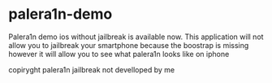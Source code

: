 # palera1n-demo
Palera1n demo ios without jailbreak is available now. This application will not allow you to jailbreak your smartphone because the boostrap is missing however it will allow you to see what palera1n looks like on iphone


copiryght palera1n jailbreak not develloped by me
